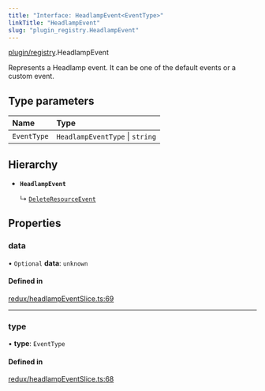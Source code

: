 ```yaml
---
title: "Interface: HeadlampEvent<EventType>"
linkTitle: "HeadlampEvent"
slug: "plugin_registry.HeadlampEvent"
---
```


[plugin/registry](../modules/plugin_registry.md).HeadlampEvent

Represents a Headlamp event. It can be one of the default events or a custom event.

## Type parameters

| Name | Type |
| :------ | :------ |
| `EventType` | `HeadlampEventType` \| `string` |

## Hierarchy

- **`HeadlampEvent`**

  ↳ [`DeleteResourceEvent`](plugin_registry.DeleteResourceEvent.md)

## Properties

### data

• `Optional` **data**: `unknown`

#### Defined in

[redux/headlampEventSlice.ts:69](https://github.com/headlamp-k8s/headlamp/blob/45b84205/frontend/src/redux/headlampEventSlice.ts#L69)

___

### type

• **type**: `EventType`

#### Defined in

[redux/headlampEventSlice.ts:68](https://github.com/headlamp-k8s/headlamp/blob/45b84205/frontend/src/redux/headlampEventSlice.ts#L68)
